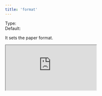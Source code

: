 ```yaml
---
title: 'format'
--- 
```


Type: <Type children='<string>'/><br/>
Default: <Type children="'A4'"/>

It sets the paper format.

<Iframe src="https://cdn.microlink.io/docs/caffeine.pdf" />

<MultiCodeEditor languages={mqlCode('https://keygen.sh/blog/i-quit/', { pdf: true, format: 'A4' })} />

The format options are:

- <Type children="'Letter'" />: 8.5in x 11in.
- <Type children="'Legal'" />: 8.5in x 14in.
- <Type children="'Tabloid'" />: 11in x 17in.
- <Type children="'Ledger'" />: 17in x 11in.
- <Type children="'A0'" />: 33.1in x 46.8in.
- <Type children="'A1'" />: 23.4in x 33.1in.
- <Type children="'A2'" />: 16.54in x 23.4in.
- <Type children="'A3'" />: 11.7in x 16.54in.
- <Type children="'A4'" />: 8.27in x 11.7in.
- <Type children="'A5'" />: 5.83in x 8.27in.
- <Type children="'A6'" />: 4.13in x 5.83in.
